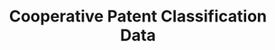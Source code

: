 ---
bigquery: https://console.cloud.google.com/bigquery?p=patents-public-data&d=cpc&page=dataset
citation: '“Cooperative Patent Classification” by the EPO and USPTO, for public use. '
contributors: EPO, USPTO
cost: None
description: Cooperative Patent Classification Data contains the scheme and definitions
  of the Cooperative Patent Classification system for classifying patent documents.
  The CPC is the result of a partnership between the EPO and the USPTO in their joint
  effort to develop a common, internationally compatible classification system for
  technical documents, in particular patent publications, which will be used by both
  offices in the patent granting process
documentation: https://www.cooperativepatentclassification.org/cpcSchemeAndDefinitions
last_edit: 04/08/2022, 13:21:37
location: https://www.cooperativepatentclassification.org/index
maintained_by: USPTO, EPO
schema_fields:
- level
- ipcConcordant
- ipc_concordant
- children
- informative_references
- applicationReferences
- symbol
- application_references
- sizeCache
- dateRevised
- not_allocatable
- date_revised
- glossary
- child_groups
- limitingReferences
- title_full
- titleFull
- limiting_references
- breakdownCode
- residualReferences
- childGroups
- parents
- notAllocatable
- synonyms
- breakdown_code
- additional_only
- informativeReferences
- definition
- title_part
- status
- residual_references
- titlePart
shortname: cooperative_patent_classification
tags:
- patents
- science
title: Cooperative Patent Classification Data
uuid: 984374a7-16e9-4b35-9445-458daceb01bf
---